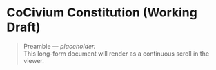 # CoCivium Constitution (Working Draft)

> Preamble — *placeholder.*  
> This long-form document will render as a continuous scroll in the viewer.

<!-- include: ../_fragments/footer.md -->
